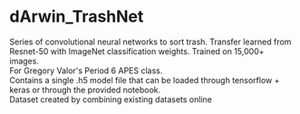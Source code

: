 # dArwin_TrashNet
Series of convolutional neural networks to sort trash. Transfer learned from Resnet-50 with ImageNet classification weights. Trained on 15,000+ images.   
For Gregory Valor's Period 6 APES class.  
Contains a single .h5 model file that can be loaded through tensorflow + keras or through the provided notebook.  
Dataset created by combining existing datasets online
